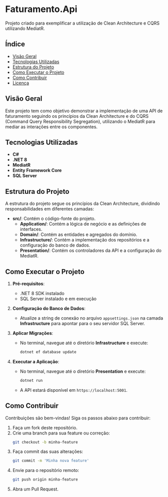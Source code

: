# Faturamento.Api

Projeto criado para exemplificar a utilização de Clean Architecture e CQRS utilizando MediatR.

## Índice

- [Visão Geral](#visão-geral)
- [Tecnologias Utilizadas](#tecnologias-utilizadas)
- [Estrutura do Projeto](#estrutura-do-projeto)
- [Como Executar o Projeto](#como-executar-o-projeto)
- [Como Contribuir](#como-contribuir)
- [Licença](#licença)

## Visão Geral

Este projeto tem como objetivo demonstrar a implementação de uma API de faturamento seguindo os princípios da Clean Architecture e do CQRS (Command Query Responsibility Segregation), utilizando o MediatR para mediar as interações entre os componentes.

## Tecnologias Utilizadas

- **C#**
- **.NET 8**
- **MediatR**
- **Entity Framework Core**
- **SQL Server**

## Estrutura do Projeto

A estrutura do projeto segue os princípios da Clean Architecture, dividindo responsabilidades em diferentes camadas:

- **src/**: Contém o código-fonte do projeto.
  - **Application/**: Contém a lógica de negócio e as definições de interfaces.
  - **Domain/**: Contém as entidades e agregados do domínio.
  - **Infrastructure/**: Contém a implementação dos repositórios e a configuração do banco de dados.
  - **Presentation/**: Contém os controladores da API e a configuração do MediatR.

## Como Executar o Projeto

1. **Pré-requisitos**:
   - .NET 8 SDK instalado
   - SQL Server instalado e em execução

2. **Configuração do Banco de Dados**:
   - Atualize a string de conexão no arquivo `appsettings.json` na camada **Infrastructure** para apontar para o seu servidor SQL Server.

3. **Aplicar Migrações**:
   - No terminal, navegue até o diretório **Infrastructure** e execute:
     ```bash
     dotnet ef database update
     ```

4. **Executar a Aplicação**:
   - No terminal, navegue até o diretório **Presentation** e execute:
     ```bash
     dotnet run
     ```
   - A API estará disponível em `https://localhost:5001`.

## Como Contribuir

Contribuições são bem-vindas! Siga os passos abaixo para contribuir:

1. Faça um fork deste repositório.
2. Crie uma branch para sua feature ou correção:
   ```bash
   git checkout -b minha-feature
   ```
3. Faça commit das suas alterações:
   ```bash
   git commit -m 'Minha nova feature'
   ```
4. Envie para o repositório remoto:
   ```bash
   git push origin minha-feature
   ```
5. Abra um Pull Request.
